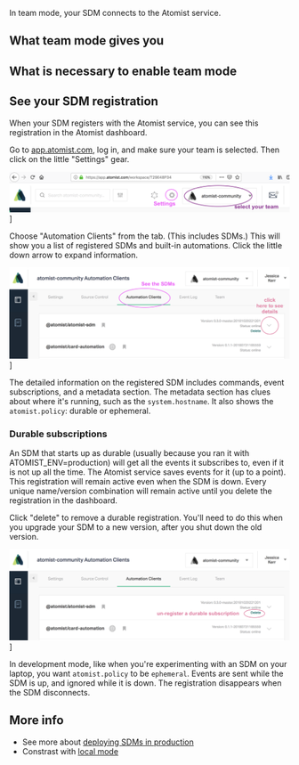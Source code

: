 
In team mode, your SDM connects to the Atomist service.

## What team mode gives you

## What is necessary to enable team mode

## See your SDM registration

When your SDM registers with the Atomist service, you can see this registration in the Atomist dashboard. 

Go to [app.atomist.com](https://app.atomist.com), log in, and make sure your team is selected. Then click on the little "Settings" gear.

![Settings button in the dashboard](img/settings.png)]

Choose "Automation Clients" from the tab. (This includes SDMs.) This will show you a list of registered SDMs and built-in automations. Click the little down arrow to expand information.

![Client list in the dashboard](img/clients.png)]

The detailed information on the registered SDM includes commands, event subscriptions, and a metadata section. The metadata section has clues about where it's running, such as the `system.hostname`. It also shows the `atomist.policy`: durable or ephemeral.

### Durable subscriptions

An SDM that starts up as durable (usually because you ran it with ATOMIST_ENV=production) will get all the events it subscribes to,
even if it is not up all the time. The Atomist service saves events for it (up to a point).
 This registration will remain active even when the SDM is down. Every unique name/version combination will 
 remain active until you delete the registration in the dashboard.

 Click "delete" to remove a durable registration. You'll need to do this when you upgrade your SDM to a new version, after you shut down the old version.

![Delete registration button](img/delete.png)]

 In development mode, like when you're experimenting with an SDM on your laptop, you want `atomist.policy` to be `ephemeral`. Events are sent while the SDM is up, and ignored while it is down. The registration disappears when the SDM disconnects.

## More info

* See more about [deploying SDMs in production](sdm-deploy.md)
* Constrast with [local mode](local.md)